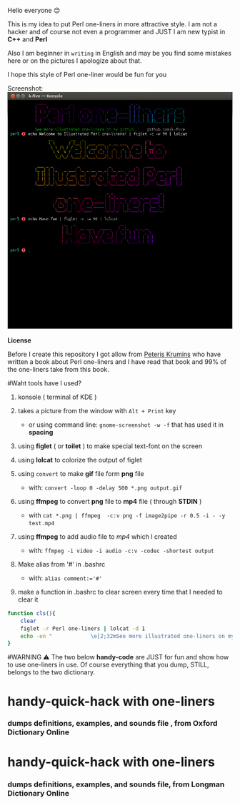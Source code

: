 Hello everyone :blush:

This is my idea to put Perl one-liners in more attractive style.
I am not a hacker and of course not even a programmer and JUST
I am new typist in **C++** and **Perl**

Also I am beginner in `writing` in English and may be you find
some mistakes here or on the pictures I apologize about that.

I hope this style of Perl one-liner would be fun for you

Screenshot: ![illustrate Perl one-liners](https://github.com/k-five/illustrated_Perl_one-liners/blob/master/ipnl.png)

**License**

Before I create this repository I got allow from [Peteris Krumins](https://github.com/pkrumins)
who have written a book about Perl one-liners and I have read
that book and 99% of the one-liners take from this book.


#Waht tools have I used?
1. konsole ( terminal of KDE )
2. takes a picture from the window with `Alt + Print` key
   - or using command line: `gnome-screenshot -w -f` that has used it in **spacing** 

3. using **figlet** ( or **toilet** ) to make special text-font on the screen
4. using **lolcat** to colorize the output of figlet
5. using `convert` to make **gif** file form **png** file
   - with: `convert -loop 0 -delay 500 *.png output.gif`

6. using **ffmpeg** to convert **png** file to **mp4** file ( through **STDIN** )
   - with `cat *.png | ffmpeg  -c:v png -f image2pipe -r 0.5 -i - -y test.mp4`

7. using **ffmpeg** to add audio file to *mp4* which I created
   - with: `ffmpeg -i video -i audio -c:v -codec -shortest output`
8. Make alias from '#' in .bashrc
   - with: `alias comment:='#'`
9. make a function in .bashrc to clear screen every time that I needed to clear it

```bash
function cls(){
    clear
    figlet -r Perl one-liners | lolcat -d 1
    echo -en "            \e[2;32mSee more illustrated one-liners on my github: \e[2;37m    github.com/k-five\e[0\n"
}
```



#WARNING :warning:
The two below **handy-code** are JUST for fun and show how to use one-liners in use.
Of course everything that you dump, STILL, belongs to the two dictionary.



# handy-quick-hack with one-liners
### dumps definitions, examples, and sounds file , from Oxford Dictionary Online

# handy-quick-hack with one-liners 
### dumps definitions, examples, and sounds file, from Longman Dictionary Online


